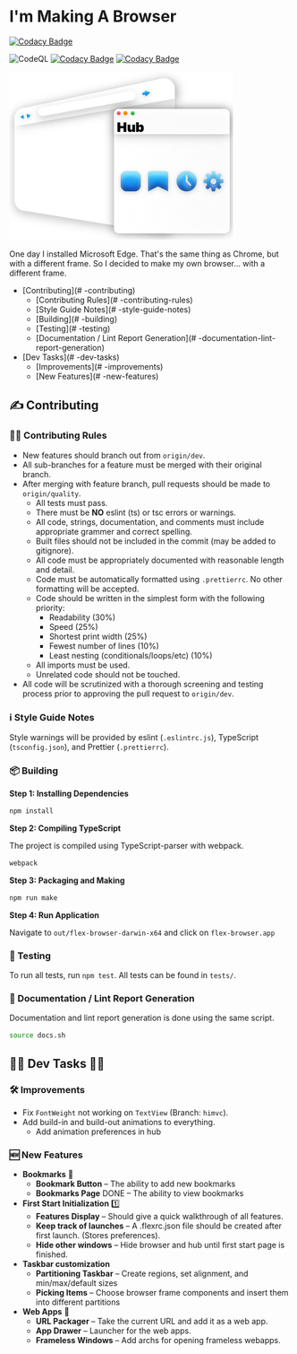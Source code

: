 # I'm Making A Browser

[![Codacy Badge](https://api.codacy.com/project/badge/Grade/4892327e9a114f83b295087dcf8e0374)](https://app.codacy.com/gh/VirajShah21/FlexBrowser?utm_source=github.com&utm_medium=referral&utm_content=VirajShah21/FlexBrowser&utm_campaign=Badge_Grade_Settings)

![CodeQL](https://github.com/VirajShah21/FlexBrowser/actions/workflows/codeql-analysis.yml/badge.svg)
[![Codacy Badge](https://app.codacy.com/project/badge/Grade/d3aa9ab6f4e2428994c506a1ce4ecf1e)](https://www.codacy.com/gh/VirajShah21/FlexBrowser/dashboard?utm_source=github.com&utm_medium=referral&utm_content=VirajShah21/FlexBrowser&utm_campaign=Badge_Grade)
[![Codacy Badge](https://app.codacy.com/project/badge/Coverage/d3aa9ab6f4e2428994c506a1ce4ecf1e)](https://www.codacy.com/gh/VirajShah21/FlexBrowser/dashboard?utm_source=github.com&utm_medium=referral&utm_content=VirajShah21/FlexBrowser&utm_campaign=Badge_Coverage)

![Browser Layers](README/Browser.png)

One day I installed Microsoft Edge. That's the same thing as Chrome, but with a different frame. So I decided to make my own browser... with a different frame.

- [Contributing](# -contributing)
    - [Contributing Rules](# -contributing-rules)
    - [Style Guide Notes](# -style-guide-notes)
    - [Building](# -building)
    - [Testing](# -testing)
    - [Documentation / Lint Report Generation](# -documentation-lint-report-generation)
- [Dev Tasks](# -dev-tasks)
    - [Improvements](# -improvements)
    - [New Features](# -new-features)

## ✍️ Contributing

### 👩‍⚖️ Contributing Rules

-   New features should branch out from `origin/dev`.
-   All sub-branches for a feature must be merged with their original branch.
-   After merging with feature branch, pull requests should be made to `origin/quality`.
    -   All tests must pass.
    -   There must be **NO** eslint (ts) or tsc errors or warnings.
    -   All code, strings, documentation, and comments must include appropriate grammer and correct spelling.
    -   Built files should not be included in the commit (may be added to gitignore).
    -   All code must be appropriately documented with reasonable length and detail.
    -   Code must be automatically formatted using `.prettierrc`. No other formatting will be accepted.
    -   Code should be written in the simplest form with the following priority:
        -   Readability (30%)
        -   Speed (25%)
        -   Shortest print width (25%)
        -   Fewest number of lines (10%)
        -   Least nesting (conditionals/loops/etc) (10%)
    -   All imports must be used.
    -   Unrelated code should not be touched.
-   All code will be scrutinized with a thorough screening and testing process prior to approving the pull request to `origin/dev`.

### ℹ Style Guide Notes

Style warnings will be provided by eslint (`.eslintrc.js`), TypeScript (`tsconfig.json`), and Prettier (`.prettierrc`).

### 📦 Building

**Step 1: Installing Dependencies**

```bash
npm install
```

**Step 2: Compiling TypeScript**

The project is compiled using TypeScript-parser with webpack.

```bash
webpack
```

**Step 3: Packaging and Making**

```bash
npm run make
```

**Step 4: Run Application**

Navigate to `out/flex-browser-darwin-x64` and click on `flex-browser.app`

### 🧪 Testing

To run all tests, run `npm test`. All tests can be found in `tests/`.

### 📑 Documentation / Lint Report Generation

Documentation and lint report generation is done using the same script.

```bash
source docs.sh
```

## 👨‍💻 Dev Tasks 👩‍💻

### 🛠 Improvements

-   Fix `FontWeight` not working on `TextView` (Branch: `himvc`).
-   Add build-in and build-out animations to everything.
    -   Add animation preferences in hub

### 🆕 New Features

-   **Bookmarks** 🔖
    -   **Bookmark Button** – The ability to add new bookmarks
    -   **Bookmarks Page** DONE – The ability to view bookmarks
-   **First Start Initialization** 1️⃣
    -   **Features Display** – Should give a quick walkthrough of all features.
    -   **Keep track of launches** – A .flexrc.json file should be created after first launch. (Stores preferences).
    -   **Hide other windows** – Hide browser and hub until first start page is finished.
-   **Taskbar customization**
    -   **Partitioning Taskbar** – Create regions, set alignment, and min/max/default sizes
    -   **Picking Items** – Choose browser frame components and insert them into different partitions
-   **Web Apps** 📱
    -   **URL Packager** – Take the current URL and add it as a web app.
    -   **App Drawer** – Launcher for the web apps.
    -   **Frameless Windows** – Add archs for opening frameless webapps.
